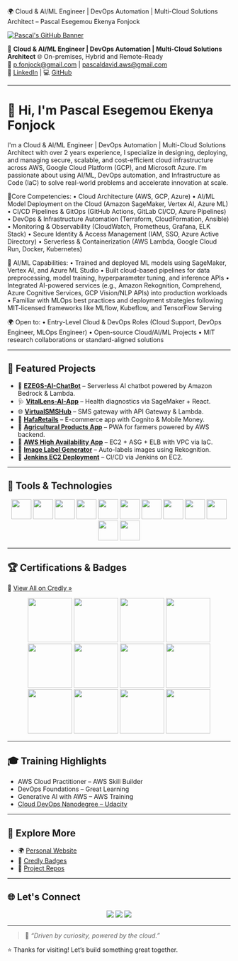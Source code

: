 🌍 Cloud & AI/ML Engineer | DevOps Automation | Multi-Cloud Solutions Architect – Pascal Esegemou Ekenya Fonjock

[![Pascal's GitHub Banner](https://i.postimg.cc/cHWf5zD2/product-337638-product-shot-wide.webp)](https://linkedin.com/in/pascal-cloud-devops)

🎯 **Cloud & AI/ML Engineer | DevOps Automation | Multi-Cloud Solutions Architect** 
🌐 On-premises, Hybrid and Remote-Ready  
📧 [p.fonjock@gmail.com](mailto:p.fonjock@gmail.com) | [pascaldavid.aws@gmail.com](mailto:pascaldavid.aws@gmail.com)  
🔗 [LinkedIn](https://www.linkedin.com/in/pascal-cloud-devops) | 💻 [GitHub](https://github.com/pascal-awsdevops)

---

# 👋 Hi, I'm Pascal Esegemou Ekenya Fonjock

I'm a Cloud & AI/ML Engineer | DevOps Automation | Multi-Cloud Solutions Architect with over 2 years experience, I specialize in designing, deploying, and managing secure, scalable, and cost-efficient cloud infrastructure across AWS, Google Cloud Platform (GCP), and Microsoft Azure. I’m passionate about using AI/ML, DevOps automation, and Infrastructure as Code (IaC) to solve real-world problems and accelerate innovation at scale.

🔧Core Competencies:
•	Cloud Architecture (AWS, GCP, Azure)
•	AI/ML Model Deployment on the Cloud (Amazon SageMaker, Vertex AI, Azure ML)
•	CI/CD Pipelines & GitOps (GitHub Actions, GitLab CI/CD, Azure Pipelines)
•	DevOps & Infrastructure Automation (Terraform, CloudFormation, Ansible)
•	Monitoring & Observability (CloudWatch, Prometheus, Grafana, ELK Stack)
•	Secure Identity & Access Management (IAM, SSO, Azure Active Directory)
•	Serverless & Containerization (AWS Lambda, Google Cloud Run, Docker, Kubernetes)

🤖 AI/ML Capabilities:
•	Trained and deployed ML models using SageMaker, Vertex AI, and Azure ML Studio
•	Built cloud-based pipelines for data preprocessing, model training, hyperparameter tuning, and inference APIs
•	Integrated AI-powered services (e.g., Amazon Rekognition, Comprehend, Azure Cognitive Services, GCP Vision/NLP APIs) into production workloads
•	Familiar with MLOps best practices and deployment strategies following MIT-licensed frameworks like MLflow, Kubeflow, and TensorFlow Serving

🌍 Open to:
•	Entry-Level Cloud & DevOps Roles (Cloud Support, DevOps Engineer, MLOps Engineer)
•	Open-source Cloud/AI/ML Projects
•	MIT research collaborations or standard-aligned solutions

---

## 🚀 Featured Projects

- 🤖 [**EZEGS-AI-ChatBot**](https://github.com/BishopDavid7/EZEGS-AI-ChatBot) – Serverless AI chatbot powered by Amazon Bedrock & Lambda.  
- 🩺 [**VitalLens-AI-App**](https://github.com/BishopDavid7/VitalLens-AI-App.git) – Health diagnostics via SageMaker + React.  
- 🌐 [**VirtualSMSHub**](https://github.com/BishopDavid7/VirtualSMSHub) – SMS gateway with API Gateway & Lambda.  
- 🛒 [**HafaRetails**](https://github.com/BishopDavid7/HafaRetails) – E-commerce app with Cognito & Mobile Money.  
- 🌾 [**Agricultural Products App**](https://github.com/BishopDavid7/Agricultural-Products-App) – PWA for farmers powered by AWS backend.  
- 🔁 [**AWS High Availability App**](https://github.com/BishopDavid7/AWS-Cloud-Projects/tree/main/AWS-High-Availability-App) – EC2 + ASG + ELB with VPC via IaC.  
- 🧠 [**Image Label Generator**](https://github.com/BishopDavid7/AWS-Cloud-Projects/tree/main/AWS-Image-Label-Generator) – Auto-labels images using Rekognition.  
- 🔧 [**Jenkins EC2 Deployment**](https://github.com/BishopDavid7/AWS-Cloud-Projects/tree/main/jenkins-ec2-deployment) – CI/CD via Jenkins on EC2.

---

## 🧰 Tools & Technologies

<div align="center">
  <img src="https://raw.githubusercontent.com/marwin1991/profile-technology-icons/main/icons/aws.png" height="45" />
  <img src="https://raw.githubusercontent.com/marwin1991/profile-technology-icons/main/icons/terraform.png" height="45" />
  <img src="https://raw.githubusercontent.com/marwin1991/profile-technology-icons/main/icons/docker.png" height="45" />
  <img src="https://raw.githubusercontent.com/marwin1991/profile-technology-icons/main/icons/github.png" height="45" />
  <img src="https://raw.githubusercontent.com/marwin1991/profile-technology-icons/main/icons/git.png" height="45" />
  <img src="https://raw.githubusercontent.com/marwin1991/profile-technology-icons/main/icons/linux.png" height="45" />
  <img src="https://raw.githubusercontent.com/marwin1991/profile-technology-icons/main/icons/bash.png" height="45" />
  <img src="https://raw.githubusercontent.com/marwin1991/profile-technology-icons/main/icons/python.png" height="45" />
  <img src="https://raw.githubusercontent.com/marwin1991/profile-technology-icons/main/icons/ansible.png" height="45" />
  <img src="https://raw.githubusercontent.com/marwin1991/profile-technology-icons/main/icons/kubernetes.png" height="45" />
  <img src="https://raw.githubusercontent.com/marwin1991/profile-technology-icons/main/icons/jenkins.png" height="45" />
  <img src="https://raw.githubusercontent.com/marwin1991/profile-technology-icons/main/icons/jira.png" height="45" />
</div>

---

## 🏆 Certifications & Badges

📜 [View All on Credly »](https://www.credly.com/users/pascal-esegemou-ekenya-fonjock)

<div align="center">

<a href="https://www.credly.com/badges/1e90ac09-3f0e-4486-b211-7db3807aa98b/public_url"><img src="https://i.postimg.cc/VvYs3Vnc/aws-knowledge-cloud-essentials.png" width="100" /></a>
<a href="https://www.credly.com/badges/1396a688-952c-4cc6-8ef9-73cb97591fab/public_url"><img src="https://i.postimg.cc/SRjcTtjX/aws-knowledge-compute.png" width="100" /></a>
<a href="https://www.credly.com/badges/fd66dc8e-d593-4bee-94d5-3f52673b0f40/public_url"><img src="https://i.postimg.cc/x12sLZ4L/Getting-Started-With-Compute.png" width="100" /></a>
<a href="https://www.credly.com/badges/9b968b68-171f-4709-9a15-bc48343f6774/public_url"><img src="https://i.postimg.cc/TwLwyZDP/Introduction-to-Cloud-101.png" width="100" /></a>
<a href="https://www.credly.com/badges/257025eb-8c67-413b-995e-5085a616af7c/public_url"><img src="https://i.postimg.cc/Y9WFc488/Getting-Started-With-Storage.png" width="100" /></a>
<a href="https://www.credly.com/badges/88467db2-7184-45ef-accd-c69fd41d8b50/public_url"><img src="https://i.postimg.cc/RV9fdzvC/Getting-Started-With-Networking.png" width="100" /></a>
<a href="https://www.credly.com/badges/e22d7b84-7288-4bae-aa6b-6d67616159de/public_url"><img src="https://i.postimg.cc/3Jg1rBxN/Getting-Started-With-Database.png" width="100" /></a>
<a href="https://www.credly.com/badges/d33154f8-06a0-4855-b9c3-19d5e5cc5a84/public_url"><img src="https://i.postimg.cc/JzZqnQ7t/Getting-Started-With-Cloud-Ops.png" width="100" /></a>
<a href="https://www.credly.com/badges/41316b92-13d1-451b-89d8-d1bb05ef1c2c/public_url"><img src="https://i.postimg.cc/6p8QLH45/Getting-Started-With-Security.png" width="100" /></a>
<a href="https://www.credly.com/badges/e499399e-ae3e-4bb3-910b-cc7f3a8cac8e/public_url"><img src="https://i.postimg.cc/L8kdrkby/Getting-Started-With-Serverless.png" width="100" /></a>
<a href="https://www.credly.com/badges/3c8c4dd1-2294-4ee8-b1d7-a1586b9fb106/public_url"><img src="https://i.postimg.cc/ZKSchy82/aws-educate-introduction-to-generative-ai.png" width="100" /></a>
<a href="https://www.credly.com/badges/8476e949-c3bd-495e-90b4-d143a9dc236f/public_url"><img src="https://i.postimg.cc/MZbBV3B3/aws-educate-machine-learning-foundations.png" width="100" /></a>

</div>

---

## 🎓 Training Highlights

- AWS Cloud Practitioner – AWS Skill Builder  
- DevOps Foundations – Great Learning  
- Generative AI with AWS – AWS Training  
- [Cloud DevOps Nanodegree – Udacity](https://www.udacity.com/certificate/e/98c207dc-58b7-11f0-9764-73ed35b79ee0)

---


## 🧭 Explore More

- 🌍 [Personal Website](https:///pascal-awsdevops.github.io/)  
- 🏅 [Credly Badges](https://www.credly.com/users/pascal-esegemou-ekenya-fonjock)  
- 📌 [Project Repos](https://github.com/BishopDavid7?tab=repositories)

---


## 🌐 Let's Connect

<div align="center">
  <a href="https://github.com/pascal-awsdevops"><img src="https://img.shields.io/badge/github-%2324292e.svg?&style=for-the-badge&logo=github&logoColor=white" /></a>
  <a href="https://x.com/FonjockPascal?t=V8uZa3zJcAr9Rs_kzbIgTA&s=09"><img src="https://img.shields.io/badge/twitter-%2300acee.svg?&style=for-the-badge&logo=twitter&logoColor=white" /></a>
  <a href="https://linkedin.com/in/pascal-cloud-devops"><img src="https://img.shields.io/badge/linkedin-%231E77B5.svg?&style=for-the-badge&logo=linkedin&logoColor=white" /></a>
</div>

---

> 💬 *“Driven by curiosity, powered by the cloud.”*

⭐ Thanks for visiting! Let’s build something great together.
